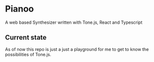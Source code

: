 # Pianoo
 A web based Synthesizer written with Tone.js, React and Typescript

## Current state

As of now this repo is just a just a playground for me to get to know the possibilities of Tone.js.
